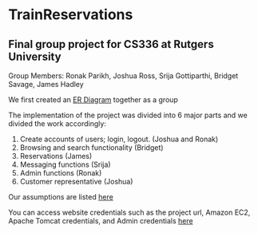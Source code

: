 # TrainReservations

## Final group project for CS336 at Rutgers University

Group Members: Ronak Parikh, Joshua Ross, Srija Gottiparthi, Bridget Savage, James Hadley

We first created an [ER Diagram](./ER_Group11.pdf) together as a group

The implementation of the project was divided into 6 major parts and we divided the work accordingly:

1. Create accounts of users; login, logout. (Joshua and Ronak)
2. Browsing and search functionality (Bridget)
3. Reservations (James)
4. Messaging functions (Srija)
5. Admin functions (Ronak)
6. Customer representative (Joshua)

Our assumptions are listed [here](./Assumptions.txt)

You can access website credentials such as the project url, Amazon EC2, Apache Tomcat credentials, and Admin credentials [here](./README.txt)
